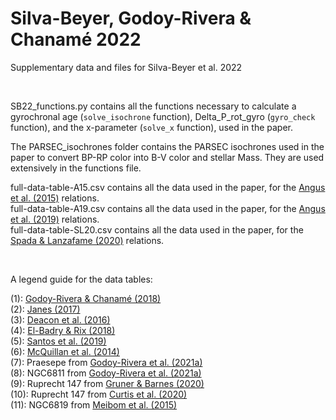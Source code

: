 # Silva-Beyer, Godoy-Rivera & Chanamé 2022

Supplementary data and files for Silva-Beyer et al. 2022

<br />

SB22_functions.py contains all the functions necessary to calculate a gyrochronal age (```solve_isochrone``` function), Delta_P_rot_gyro (```gyro_check``` function), and the x-parameter (```solve_x``` function), used in the paper.

The PARSEC_isochrones folder contains the PARSEC isochrones used in the paper to convert BP-RP color into B-V color and stellar Mass. They are used extensively in the functions file. 

full-data-table-A15.csv contains all the data used in the paper, for the [Angus et al. (2015)](https://ui.adsabs.harvard.edu/abs/2015MNRAS.450.1787A/abstract) relations.   
full-data-table-A19.csv contains all the data used in the paper, for the [Angus et al. (2019)](https://ui.adsabs.harvard.edu/abs/2019AJ....158..173A/abstract) relations.  
full-data-table-SL20.csv contains all the data used in the paper, for the [Spada & Lanzafame (2020)](https://ui.adsabs.harvard.edu/abs/2020A%26A...636A..76S/abstract) relations.    

<br />

A legend guide for the data tables:

(1): [Godoy-Rivera & Chanamé (2018)](https://ui.adsabs.harvard.edu/abs/2018MNRAS.479.4440G/abstract)  
(2): [Janes (2017)](https://ui.adsabs.harvard.edu/abs/2017ApJ...835...75J/abstract)  
(3): [Deacon et al. (2016)](https://ui.adsabs.harvard.edu/abs/2016MNRAS.455.4212D/abstract)  
(4): [El-Badry & Rix (2018)](https://ui.adsabs.harvard.edu/abs/2018MNRAS.480.4884E/abstract)  
(5): [Santos et al. (2019)](https://ui.adsabs.harvard.edu/abs/2019ApJS..244...21S/abstract)  
(6): [McQuillan et al. (2014)](https://ui.adsabs.harvard.edu/abs/2014ApJS..211...24M/abstract)  
(7): Praesepe from [Godoy-Rivera et al. (2021a)](https://ui.adsabs.harvard.edu/abs/2021ApJS..257...46G/abstract)  
(8): NGC6811 from [Godoy-Rivera et al. (2021a)](https://ui.adsabs.harvard.edu/abs/2021ApJS..257...46G/abstract)  
(9): Ruprecht 147 from [Gruner & Barnes (2020)](https://ui.adsabs.harvard.edu/abs/2020A%26A...644A..16G/abstract)  
(10): Ruprecht 147 from [Curtis et al. (2020)](https://ui.adsabs.harvard.edu/abs/2020ApJ...904..140C/abstract)  
(11): NGC6819 from [Meibom et al. (2015)](https://ui.adsabs.harvard.edu/abs/2015Natur.517..589M/abstract)  
